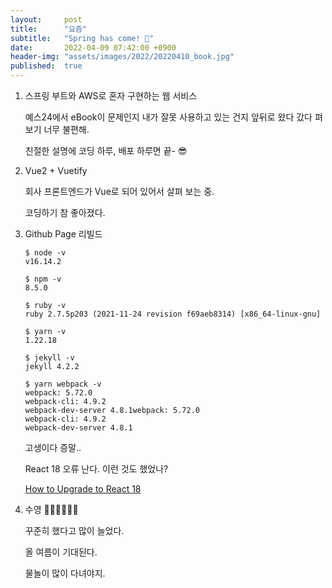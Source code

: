 ```yaml
---
layout:     post
title:      "요즘"
subtitle:   "Spring has come! 🌺"
date:       2022-04-09 07:42:00 +0900
header-img: "assets/images/2022/20220410_book.jpg"
published:  true
---
```


1. 스프링 부트와 AWS로 혼자 구현하는 웹 서비스

    예스24에서 eBook이 문제인지 내가 잘못 사용하고 있는 건지 앞뒤로 왔다 갔다 펴보기 너무 불편해.

    친절한 설명에 코딩 하루, 배포 하루면 끝- 😎

2. Vue2 + Vuetify

    회사 프론트엔드가 Vue로 되어 있어서 살펴 보는 중.

    코딩하기 참 좋아졌다.

3. Github Page 리빌드

    ```
    $ node -v
    v16.14.2

    $ npm -v
    8.5.0

    $ ruby -v
    ruby 2.7.5p203 (2021-11-24 revision f69aeb8314) [x86_64-linux-gnu]

    $ yarn -v
    1.22.18

    $ jekyll -v
    jekyll 4.2.2

    $ yarn webpack -v
    webpack: 5.72.0
    webpack-cli: 4.9.2
    webpack-dev-server 4.8.1webpack: 5.72.0
    webpack-cli: 4.9.2
    webpack-dev-server 4.8.1
    ```

    고생이다 증말..

    React 18 오류 난다. 이런 것도 했었나?

    [How to Upgrade to React 18](https://reactjs.org/blog/2022/03/08/react-18-upgrade-guide.html#updates-to-client-rendering-apis, "React 18")

4. 수영 🏊‍♀️🏊‍♀️🏊‍♀️

    꾸준히 했다고 많이 늘었다.

    올 여름이 기대된다.
    
    물놀이 많이 다녀야지.